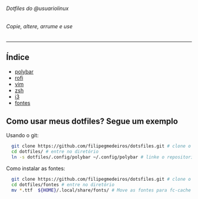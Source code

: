 
######                       Dotfiles do @usuariolinux                   
######                       Copie, altere, arrume e use


---------------------------------------------------------------------------------------------------------------------------------------------------------------------------------------



## Índice

* [polybar](https://github.com/filipegmedeiros/dotsfiles/tree/master/polybar) 
* [rofi](https://github.com/filipegmedeiros/dotsfiles/tree/master/rofi) 
* [vim](https://github.com/filipegmedeiros/dotsfiles/tree/master/vim) 
* [zsh](https://github.com/filipegmedeiros/dotsfiles/tree/master/zsh) 
* [i3](https://github.com/filipegmedeiros/dotsfiles/tree/master/i3) 
* [fontes](https://github.com/filipegmedeiros/dotsfiles/tree/master/fontes) 

## Como usar meus dotfiles? Segue um exemplo

Usando o git:
  ~~~ sh
    git clone https://github.com/filipegmedeiros/dotsfiles.git # clone o repositório
    cd dotfiles/ # entre no diretório
    ln -s dotfiles/.config/polybar ~/.config/polybar # linke o repositorio
  ~~~
  Como instalar as fontes:
  ~~~ sh
    git clone https://github.com/filipegmedeiros/dotsfiles.git # clone o repositório
    cd dotfiles/fontes # entre no diretório
    mv *.ttf  ${HOME}/.local/share/fonts/ # Move as fontes para fc-cache -v -f
  ~~~
  

